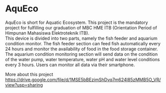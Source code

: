 # AquEco 

AquEco is short for Aquatic Ecosystem. This project is the mandatory project for fulfilling our graduation of MBC HME ITB (Orientation Period of Himpunan Mahasiswa Elektroteknik ITB).<br>
This device is divided into two parts, namely the fish feeder and aquarium condition monitor. 
The fish feeder section can feed fish automatically every 24 hours and monitor the availability of food in the food storage container. 
The aquarium condition monitoring section will send data on the condition of the water pump, water temperature, water pH and water level conditions every 3 hours. 
Users can monitor all data via their smartphone.

More about this project 
https://drive.google.com/file/d/1MSE5bBEzimShDvq7m624l85zMMB5O_VR/view?usp=sharing
